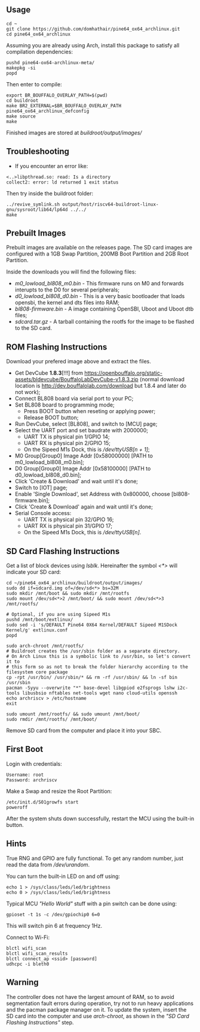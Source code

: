 ## Usage
```
cd ~
git clone https://github.com/domhathair/pine64_ox64_archlinux.git
cd pine64_ox64_archlinux
```
Assuming you are already using Arch, install this package to satisfy all compilation dependencies:
```
pushd pine64-ox64-archlinux-meta/
makepkg -si
popd
```
Then enter to compile:
```
export BR_BOUFFALO_OVERLAY_PATH=$(pwd)
cd buildroot
make BR2_EXTERNAL=$BR_BOUFFALO_OVERLAY_PATH pine64_ox64_archlinux_defconfig
make source
make
```
Finished images are stored at _buildroot/output/images/_

## Troubleshooting

- If you encounter an error like:
```
<..>libpthread.so: read: Is a directory
collect2: error: ld returned 1 exit status
```
Then try inside the buildroot folder:
```
../revive_symlink.sh output/host/riscv64-buildroot-linux-gnu/sysroot/lib64/lp64d ../../
make
```

## Prebuilt Images

Prebuilt images are available on the releases page. The SD card images are configured with a 1GB Swap Partition, 200MB Boot Partition and 2GB Root Partition.

Inside the downloads you will find the following files:
- _m0_lowload_bl808_m0.bin_ - This firmware runs on M0 and forwards interupts to the D0 for several peripherals;
- _d0_lowload_bl808_d0.bin_ - This is a very basic bootloader that loads opensbi, the kernel and dts files into RAM;
- _bl808-firmware.bin_ - A image containing OpenSBI, Uboot and Uboot dtb files; 
- _sdcard.tar.gz_ - A tarball containing the rootfs for the image to be flashed to the SD card.

## ROM Flashing Instructions

Download your prefered image above and extract the files.

- Get DevCube **1.8.3**[!!!] from https://openbouffalo.org/static-assets/bldevcube/BouffaloLabDevCube-v1.8.3.zip (normal download location is http://dev.bouffalolab.com/download but 1.8.4 and later do not work);
- Connect BL808 board via serial port to your PC;
- Set BL808 board to programming mode;
    + Press BOOT button when reseting or applying power;
    + Release BOOT button;
- Run DevCube, select [BL808], and switch to [MCU] page;
- Select the UART port and set baudrate with 2000000;
    + UART TX is physical pin 1/GPIO 14;
    + UART RX is physical pin 2/GPIO 15;
    + On the Sipeed M1s Dock, this is _/dev/ttyUSB[n + 1]_;
- M0 Group[Group0] Image Addr [0x58000000] [PATH to m0_lowload_bl808_m0.bin];
- D0 Group[Group0] Image Addr [0x58100000] [PATH to d0_lowload_bl808_d0.bin];
- Click 'Create & Download' and wait until it's done;
- Switch to [IOT] page;
- Enable 'Single Download', set Address with 0x800000, choose [bl808-firmware.bin];
- Click 'Create & Download' again and wait until it's done;
- Serial Console access:
    + UART TX is physical pin 32/GPIO 16;
    + UART RX is physical pin 31/GPIO 17;
    + On the Sipeed M1s Dock, this is _/dev/ttyUSB[n]_.

## SD Card Flashing Instructions

Get a list of block devices using _lsblk_. Hereinafter the symbol *<\*>* will indicate your SD card:
```
cd ~/pine64_ox64_archlinux/buildroot/output/images/
sudo dd if=sdcard.img of=/dev/sd<*> bs=32M
sudo mkdir /mnt/boot && sudo mkdir /mnt/rootfs
sudo mount /dev/sd<*>2 /mnt/boot/ && sudo mount /dev/sd<*>3 /mnt/rootfs/

# Optional, if you are using Sipeed M1s
pushd /mnt/boot/extlinux/
sudo sed -i 's/DEFAULT Pine64 0X64 Kernel/DEFAULT Sipeed M1SDock Kernel/g' extlinux.conf
popd

sudo arch-chroot /mnt/rootfs/
# Buildroot creates the /usr/sbin folder as a separate directory.
# On Arch Linux this is a symbolic link to /usr/bin, so let's convert it to
# this form so as not to break the folder hierarchy according to the filesystem core package
cp -rpt /usr/bin/ /usr/sbin/* && rm -rf /usr/sbin/ && ln -sf bin /usr/sbin
pacman -Syyu --overwrite "*" base-devel libgpiod e2fsprogs lshw i2c-tools libusbsio nftables net-tools wget nano cloud-utils openssh
echo archriscv > /etc/hostname
exit

sudo umount /mnt/rootfs/ && sudo umount /mnt/boot/
sudo rmdir /mnt/rootfs/ /mnt/boot/
```
Remove SD card from the computer and place it into your SBC.

## First Boot

Login with credentials:
```
Username: root
Password: archriscv
```

Make a Swap and resize the Root Partition:
```
/etc/init.d/S01growfs start
poweroff
```
After the system shuts down successfully, restart the MCU using the built-in button.

## Hints

True RNG and GPIO are fully functional. 
To get any random number, just read the data from _/dev/urandom_.

You can turn the built-in LED on and off using:
```
echo 1 > /sys/class/leds/led/brightness 
echo 0 > /sys/class/leds/led/brightness
```

Typical MCU _"Hello World"_ stuff with a pin switch can be done using:
```
gpioset -t 1s -c /dev/gpiochip0 6=0
```
This will switch pin 6 at frequency 1Hz.

Connect to Wi-Fi:
```
blctl wifi_scan
blctl wifi_scan_results
blctl connect_ap <ssid> [password]
udhcpc -i bleth0
```

## Warning

The controller does not have the largest amount of RAM, so to avoid segmentation fault errors during operation, try not to run heavy applications and the pacman package manager on it. To update the system, insert the SD card into the computer and use _arch-chroot_, as shown in the _"SD Card Flashing Instructions"_ step.
